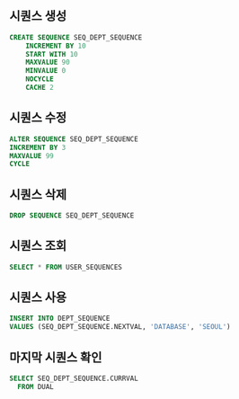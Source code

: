 ## 시퀀스 생성

```sql
CREATE SEQUENCE SEQ_DEPT_SEQUENCE
    INCREMENT BY 10
    START WITH 10
    MAXVALUE 90
    MINVALUE 0
    NOCYCLE
    CACHE 2
```

## 시퀀스 수정

```sql
ALTER SEQUENCE SEQ_DEPT_SEQUENCE
INCREMENT BY 3
MAXVALUE 99
CYCLE
```

## 시퀀스 삭제

```sql
DROP SEQUENCE SEQ_DEPT_SEQUENCE
```

## 시퀀스 조회

```sql
SELECT * FROM USER_SEQUENCES
```

## 시퀀스 사용

```sql
INSERT INTO DEPT_SEQUENCE
VALUES (SEQ_DEPT_SEQUENCE.NEXTVAL, 'DATABASE', 'SEOUL')
```

## 마지막 시퀀스 확인

```sql
SELECT SEQ_DEPT_SEQUENCE.CURRVAL
  FROM DUAL 
```